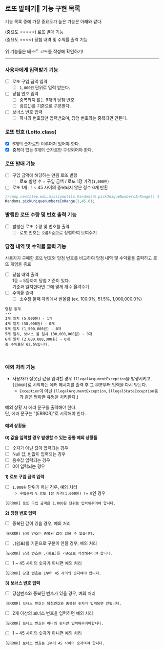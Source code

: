 ## 로또 발매기💸 기능 구현 목록

기능 목록 중에 가장 중요도가 높은 기능은 아래와 같다.

(중요도 ⭐⭐⭐⭐⭐) 로또 발매 기능   
(중요도 ⭐⭐⭐⭐) 당첨 내역 및 수익률 출력 기능

위 기능들은 테스트 코드를 작성해 확인하기!

------------------------------

### 사용자에게 입력받기 기능

- [ ] 로또 구입 금액 입력
    - [ ] `1,000원` 단위로 입력 받는다.
- [ ] 당첨 번호 입력
    - [ ] 중복되지 않는 6개의 당첨 번호
    - [ ] 쉼표(,)를 기준으로 구분한다.
- [ ] 보너스 번호 입력
    - [ ] 하나의 번호값만 입력받으며, 당첨 번호와는 중복되면 안된다.

### 로또 번호 (Lotto.class)

- [x] 6개의 숫자로만 이루어져 있어야 한다.
- [x] 중복이 없는 6개의 숫자로만 구성되어야 한다.

### 로또 발매 기능

- [ ] 구입 금액에 해당하는 만큼 로또 발행
    - [ ] 로또 발행 수 = 구입 금액 / 로또 1장 가격(`1,000원`)
- [ ] 로또 1개 : 1 ~ 45 사이의 중복되지 않은 정수 6개 반환

```java
//camp.nextstep.edu.missionutils.Randoms의 pickUniqueNumbersInRange() 활용
Randoms.pickUniqueNumbersInRange(1,45,6);
```

### 발행한 로또 수량 및 번호 출력 기능

- [ ] 발행한 로또 수량 및 번호를 출력
    - [ ] 로또 번호는 `오름차순`으로 정렬하여 보여주기

### 당첨 내역 및 수익률 출력 기능

사용자가 구매한 로또 번호와 당첨 번호를 비교하여 당첨 내역 및 수익률을 출력하고 로또 게임을 종료

- [ ] 당첨 내역 출력  
  1등 ~ 5등까지 당첨 기준이 있다.  
  기준과 일치한다면 그에 맞게 개수 올려주기
- [ ] 수익률 출력
    - [ ] 소수점 둘째 자리에서 반올림 (ex. 100.0%, 51.5%, 1,000,000.0%)

```
당첨 통계
---
3개 일치 (5,000원) - 1개
4개 일치 (50,000원) - 0개
5개 일치 (1,500,000원) - 0개
5개 일치, 보너스 볼 일치 (30,000,000원) - 0개
6개 일치 (2,000,000,000원) - 0개
총 수익률은 62.5%입니다.
```

<br>

### 예외 처리 기능

- 사용자가 잘못된 값을 입력할 경우 `IllegalArgumentException`을 발생시키고, `[ERROR]`로 시작하는 에러 메시지를 출력 후 그 부분부터 입력을 다시 받는다.
    - `Exception`이 아닌 `IllegalArgumentException`, `IllegalStateException`등과 같은 명확한 유형을 처리한다.)

예외 상황 시 에러 문구를 출력해야 한다.  
단, 에러 문구는 "[ERROR]"로 시작해야 한다.

#### 예외 상황들

**0) 값을 입력할 경우 발생할 수 있는 공통 예외 상황들**

- [ ] 숫자가 아닌 값이 입력되는 경우
- [ ] Null 값, 빈값이 입력되는 경우
- [ ] 음수값 입력되는 경우
- [ ] 0이 입력되는 경우

**1) 로또 구입 금액 입력**

- [ ] `1,000원` 단위가 아닌 경우, 예외 처리
    - `구입금액 % 로또 1장 가격(1,000원) != 0`인 경우

```
[ERROR] 로또 구입 금액은 1,000원 단위로 입력해주어야 합니다.
```

**2) 당첨 번호 입력**

- [ ] 중복된 값이 있을 경우, 예외 처리

```
[ERROR] 당첨 번호는 중복된 값이 있을 수 없습니다.
```

- [ ] `,`(쉼표)를 기준으로 구분이 안될 경우, 예외 처리

```
[ERROR] 당첨 번호는 ,(쉼표)를 기준으로 작성해주어야 합니다.
```

- [ ] 1 ~ 45 사이의 숫자가 아니면 예외 처리

```
[ERROR] 당첨 번호는 1부터 45 사이의 숫자여야 합니다.
```

**3) 보너스 번호 입력**

- [ ] 당첨번호와 중복된 번호가 있을 경우, 예외 처리

```
[ERROR] 보너스 번호는 당첨번호와 중복된 숫자가 입력되면 안됩니다.
```

- [ ] 2개 이상의 보너스 번호을 입력하면 예외 처리

```
[ERROR] 보너스 번호는 하나의 숫자만 입력해주어야합니다.
```

- [ ] 1 ~ 45 사이의 숫자가 아니면 예외 처리

```
[ERROR] 보너스 번호는 1부터 45 사이의 숫자여야 합니다.
```
